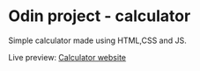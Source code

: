 # Odin project - calculator

Simple calculator made using HTML,CSS and JS.

Live preview: [Calculator website](https://priyanka-111-droid.github.io/calculator/)

